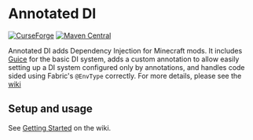 # Annotated DI

[![CurseForge](http://cf.way2muchnoise.eu/short_501373_downloads.svg)](https://minecraft.curseforge.com/projects/annotated-di) [![Maven Central](https://maven-badges.herokuapp.com/maven-central/dev.the-fireplace/Annotated-DI/badge.png)](https://maven-badges.herokuapp.com/maven-central/dev.the-fireplace/Annotated-DI)

Annotated DI adds Dependency Injection for Minecraft mods. It includes [Guice](https://github.com/google/guice) for the
basic DI system, adds a custom annotation to allow easily setting up a DI system configured only by annotations, and
handles code sided using Fabric's `@EnvType` correctly. For more details, please see
the [wiki](https://github.com/The-Fireplace-Minecraft-Mods/Annotated-DI/wiki)

## Setup and usage

See [Getting Started](https://github.com/The-Fireplace-Minecraft-Mods/Annotated-DI/wiki/Getting-Started) on the wiki.
